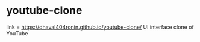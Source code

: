 # youtube-clone
link = https://dhaval404ronin.github.io/youtube-clone/
UI interface clone of YouTube

